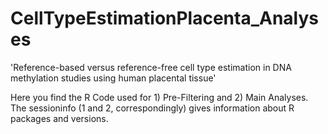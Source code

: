 # CellTypeEstimationPlacenta_Analyses

'Reference-based versus reference-free cell type estimation in DNA methylation studies using human placental tissue'

Here you find the R Code used for 1) Pre-Filtering and 2) Main Analyses. 
The sessioninfo (1 and 2, correspondingly) gives information about R packages and versions.
